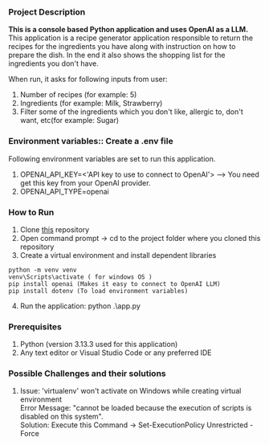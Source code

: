 ### Project Description
**This is a console based Python application and uses OpenAI as a LLM.**  
This application is a recipe generator application responsible to return the recipes for the ingredients you have along with instruction on how to prepare the dish. In the end it also shows the shopping list for the ingredients you don't have.

When run, it asks for following inputs from user:
1. Number of recipes (for example: 5)
2. Ingredients (for example: Milk, Strawberry)
3. Filter some of the ingredients which you don't like, allergic to, don't want, etc(for example: Sugar)

### Environment variables:: Create a .env file 
Following environment variables are set to run this application.
1. OPENAI_API_KEY=<'API key to use to connect to OpenAI'> --> You need get this key from your OpenAI provider.
2. OPENAI_API_TYPE=openai

### How to Run
1. Clone [this](https://github.com/rohit1406/genai-recipe-generator.git) repository
2. Open command prompt -> cd to the project folder where you cloned this repository
3. Create a virtual environment and install dependent libraries
```
python -m venv venv
venv\Scripts\activate ( for windows OS )
pip install openai (Makes it easy to connect to OpenAI LLM)
pip install dotenv (To load environment variables)
```
4. Run the application: python .\app.py


### Prerequisites
1. Python (version 3.13.3 used for this application)
2. Any text editor or Visual Studio Code or any preferred IDE

### Possible Challenges and their solutions
1. Issue: 'virtualenv' won't activate on Windows while creating virtual environment  
Error Message: "cannot be loaded because the execution of scripts is disabled on this system".  
Solution: Execute this Command -> Set-ExecutionPolicy Unrestricted -Force  
